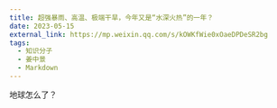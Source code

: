 ```yaml
---
title: 超强暴雨、高温、极端干旱，今年又是“水深火热”的一年？
date: 2023-05-15
external_link: https://mp.weixin.qq.com/s/kOWKfWie0xOaeDPDeSR2bg
tags:
  - 知识分子
  - 姜中景
  - Markdown
---
```


地球怎么了？

<!--more-->
